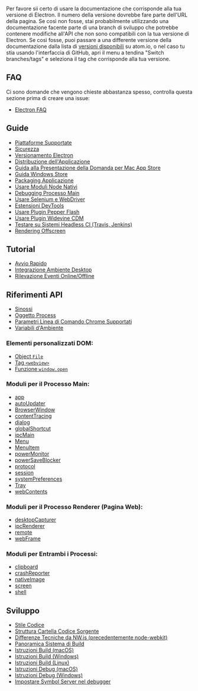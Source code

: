 Per favore sii certo di usare la documentazione che corrisponde alla tua
versione di Electron. Il numero della versione dovrebbe fare parte dell'URL
della pagina. Se così non fosse, stai probabilmente utilizzando una
documentazione facente parte di una branch di sviluppo che potrebbe contenere
modifiche all'API che non sono compatibili con la tua versione di Electron. Se
così fosse, puoi passare a una differente versione della documentazione dalla
lista di [versioni disponibili](http://electron.atom.io/docs/) su atom.io, o nel
caso tu stia usando l'interfaccia di GitHub, apri il menu a tendina "Switch
branches/tags" e seleziona il tag che corrisponde alla tua versione.

## FAQ

Ci sono domande che vengono chieste abbastanza spesso, controlla questa sezione
prima di creare una issue:

* [Electron FAQ](faq.md)

## Guide

* [Piattaforme Supportate](tutorial/piattaforme-supportate.md)
* [Sicurezza](tutorial/sicurezza.md)
* [Versionamento Electron](tutorial/versionamento-electron.md)
* [Distribuzione dell'Applicazione](tutorial/distribuzione-applicazione.md)
* [Guida alla Presentazione della Domanda per Mac App Store](tutorial/guida-presentazione-domanda-mac-app-store.md)
* [Guida Windows Store](tutorial/guida-windows-store.md)
* [Packaging Applicazione](tutorial/packaging-applicazione.md)
* [Usare Moduli Node Nativi](tutorial/usare-moduli-node-nativi.md)
* [Debugging Processo Main](tutorial/debugging-processo-main.md)
* [Usare Selenium e WebDriver](tutorial/usare-selenium-e-webdriver.md)
* [Estensioni DevTools](tutorial/estensioni-devtools.md)
* [Usare Plugin Pepper Flash](tutorial/usare-plugin-pepper-flash.md)
* [Usare Plugin Widevine CDM](tutorial/usare-plugin-widevine-cdm.md)
* [Testare su Sistemi Headless CI (Travis, Jenkins)](tutorial/testare-su-sistemi-headless-ci.md)
* [Rendering Offscreen](tutorial/rendering-offscreen.md)

## Tutorial

* [Avvio Rapido](tutorial/avvio-rapido.md)
* [Integrazione Ambiente Desktop](tutorial/integrazione-ambiente-desktop.md)
* [Rilevazione Eventi Online/Offline](tutorial/eventi-online-offline.md)

## Riferimenti API

* [Sinossi](api/sinossi.md)
* [Oggetto Process](api/process.md)
* [Parametri Linea di Comando Chrome Supportati](api/parametri-linea-comando-chrome.md)
* [Variabili d'Ambiente](api/variabili-ambiente.md)

### Elementi personalizzati DOM:

* [Object `File`](api/file-object.md)
* [Tag `<webview>`](api/web-view-tag.md)
* [Funzione `window.open`](api/window-open.md)

### Moduli per il Processo Main:

* [app](api/app.md)
* [autoUpdater](api/auto-updater.md)
* [BrowserWindow](api/browser-window.md)
* [contentTracing](api/content-tracing.md)
* [dialog](api/dialog.md)
* [globalShortcut](api/global-shortcut.md)
* [ipcMain](api/ipc-main.md)
* [Menu](api/menu.md)
* [MenuItem](api/menu-item.md)
* [powerMonitor](api/power-monitor.md)
* [powerSaveBlocker](api/power-save-blocker.md)
* [protocol](api/protocol.md)
* [session](api/session.md)
* [systemPreferences](api/system-preferences.md)
* [Tray](api/tray.md)
* [webContents](api/web-contents.md)

### Moduli per il Processo Renderer (Pagina Web):

* [desktopCapturer](api/desktop-capturer.md)
* [ipcRenderer](api/ipc-renderer.md)
* [remote](api/remote.md)
* [webFrame](api/web-frame.md)

### Moduli per Entrambi i Processi:

* [clipboard](api/clipboard.md)
* [crashReporter](api/crash-reporter.md)
* [nativeImage](api/native-image.md)
* [screen](api/screen.md)
* [shell](api/shell.md)

## Sviluppo

* [Stile Codice](development/stile-codice.md)
* [Struttura Cartella Codice Sorgente](development/struttura-cartella-codice-sorgente.md)
* [Differenze Tecniche da NW.js (precedentemente node-webkit)](development/atom-shell-vs-node-webkit.md)
* [Panoramica Sistema di Build](development/panoramica-sistema-build.md)
* [Istruzioni Build (macOS)](development/istruzioni-build-macos.md)
* [Istruzioni Build (Windows)](development/istruzioni-build-windows.md)
* [Istruzioni Build (Linux)](development/istruzioni-build-linux.md)
* [Istruzioni Debug (macOS)](development/istruzioni-debug-macos.md)
* [Istruzioni Debug (Windows)](development/istruzioni-debug-windows.md)
* [Impostare Symbol Server nel debugger](development/impostare-symbol-server.md)
